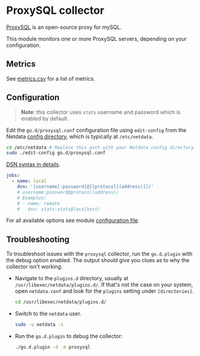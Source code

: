 <!--
title: "ProxySQL monitoring with Netdata"
description: "Monitor connections, slow queries, lagging, backends status and more with zero configuration and per-second metric granularity."
custom_edit_url: "https://github.com/netdata/go.d.plugin/edit/master/modules/proxysql/README.md"
sidebar_label: "proxysql-go.d.plugin (Recommended)"
learn_status: "Published"
learn_topic_type: "References"
learn_rel_path: "Integrations/Monitor/Databases"
-->

# ProxySQL collector

[ProxySQL](https://www.proxysql.com/) is an open-source proxy for mySQL.

This module monitors one or more ProxySQL servers, depending on your configuration.

## Metrics

See [metrics.csv](https://github.com/netdata/go.d.plugin/blob/master/modules/proxysql/metrics.csv) for a list
of metrics.

## Configuration

> **Note**: this collector uses `stats` username and password which is enabled by default.

Edit the `go.d/proxysql.conf` configuration file using `edit-config` from the
Netdata [config directory](https://github.com/netdata/netdata/blob/master/docs/configure/nodes.md), which is typically
at `/etc/netdata`.

```bash
cd /etc/netdata # Replace this path with your Netdata config directory
sudo ./edit-config go.d/proxysql.conf
```

[DSN syntax in details](https://github.com/go-sql-driver/mysql#dsn-data-source-name).

```yaml
jobs:
  - name: local
    dsn: '[username[:password]@][protocol[(address)]]/'
    # username:password@protocol(address)/
    # Examples:
    # - name: remote
    #   dsn: stats:stats@localhost/
```

For all available options see
module [configuration file](https://github.com/netdata/go.d.plugin/blob/master/config/go.d/proxysql.conf).

## Troubleshooting

To troubleshoot issues with the `proxysql` collector, run the `go.d.plugin` with the debug option enabled. The output
should give you clues as to why the collector isn't working.

- Navigate to the `plugins.d` directory, usually at `/usr/libexec/netdata/plugins.d/`. If that's not the case on
  your system, open `netdata.conf` and look for the `plugins` setting under `[directories]`.

  ```bash
  cd /usr/libexec/netdata/plugins.d/
  ```

- Switch to the `netdata` user.

  ```bash
  sudo -u netdata -s
  ```

- Run the `go.d.plugin` to debug the collector:

  ```bash
  ./go.d.plugin -d -m proxysql
  ```
